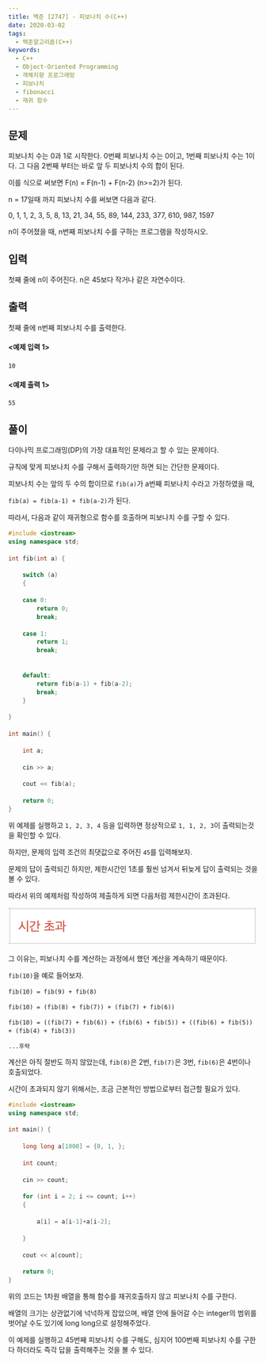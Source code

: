 ```yaml
---
title: 백준 [2747] - 피보나치 수(C++)
date: 2020-03-02
tags:
  - 백준알고리즘(C++)
keywords:
  - C++
  - Object-Oriented Programming
  - 객체지향 프로그래밍
  - 피보나치
  - fibonacci
  - 재귀 함수
---
```


## 문제

피보나치 수는 0과 1로 시작한다. 0번째 피보나치 수는 0이고, 1번째 피보나치 수는 1이다. 그 다음 2번째 부터는 바로 앞 두 피보나치 수의 합이 된다.

이를 식으로 써보면 F(n) = F(n-1) + F(n-2) (n>=2)가 된다.

n = 17일때 까지 피보나치 수를 써보면 다음과 같다.

0, 1, 1, 2, 3, 5, 8, 13, 21, 34, 55, 89, 144, 233, 377, 610, 987, 1597

n이 주어졌을 때, n번째 피보나치 수를 구하는 프로그램을 작성하시오.

## 입력

첫째 줄에 n이 주어진다. n은 45보다 작거나 같은 자연수이다.

## 출력

첫째 줄에 n번째 피보나치 수를 출력한다.

#### <예제 입력 1>

`10`

#### <예제 출력 1>

`55`

## 풀이

다이나믹 프로그래밍(DP)의 가장 대표적인 문제라고 할 수 있는 문제이다.

규칙에 맞게 피보나치 수를 구해서 출력하기만 하면 되는 간단한 문제이다.

피보나치 수는 앞의 두 수의 합이므로 `fib(a)`가 a번째 피보나치 수라고 가정하였을 때,

`fib(a) = fib(a-1) + fib(a-2)`가 된다.

따라서, 다음과 같이 재귀형으로 함수를 호출하며 피보나치 수를 구할 수 있다.

```cpp
#include <iostream>
using namespace std;

int fib(int a) {

    switch (a)
    {

    case 0:
        return 0;
        break;

    case 1:
        return 1;
        break;


    default:
        return fib(a-1) + fib(a-2);
        break;
    }

}

int main() {

    int a;

    cin >> a;

    cout << fib(a);

    return 0;
}
```

위 예제를 실행하고 `1, 2, 3, 4` 등을 입력하면 정상적으로 `1, 1, 2, 3`이 출력되는것을 확인할 수 있다.

하지만, 문제의 입력 조건의 최댓값으로 주어진 `45`를 입력해보자.

문제의 답이 출력되긴 하지만, 제한시간인 1초를 훨씬 넘겨서 뒤늦게 답이 출력되는 것을 볼 수 있다.

따라서 위의 예제처럼 작성하여 제출하게 되면 다음처럼 제한시간이 초과된다.

![시간 초과](1.png)

그 이유는, 피보나치 수를 계산하는 과정에서 했던 계산을 계속하기 때문이다.

`fib(10)`을 예로 들어보자.

`fib(10) = fib(9) + fib(8)`

`fib(10) = (fib(8) + fib(7)) + (fib(7) + fib(6))`

`fib(10) = ((fib(7) + fib(6)) + (fib(6) + fib(5)) + ((fib(6) + fib(5)) + (fib(4) + fib(3))`

`...후략`

계산은 아직 절반도 하지 않았는데, `fib(8)`은 2번, `fib(7)`은 3번, `fib(6)`은 4번이나 호출되었다.

시간이 초과되지 않기 위해서는, 조금 근본적인 방법으로부터 접근할 필요가 있다.

```cpp
#include <iostream>
using namespace std;

int main() {

    long long a[1000] = {0, 1, };

    int count;

    cin >> count;

    for (int i = 2; i <= count; i++)
    {

        a[i] = a[i-1]+a[i-2];

    }

    cout << a[count];

    return 0;
}
```

위의 코드는 1차원 배열을 통해 함수를 재귀호출하지 않고 피보나치 수를 구한다.

배열의 크기는 상관없기에 넉넉하게 잡았으며, 배열 안에 들어갈 수는 integer의 범위를 벗어날 수도 있기에 long long으로 설정해주었다.

이 예제를 실행하고 45번째 피보나치 수를 구해도, 심지어 100번째 피보나치 수를 구한다 하더라도 즉각 답을 출력해주는 것을 볼 수 있다.
